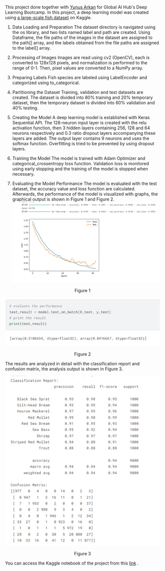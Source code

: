 This project done together with [Yunus Arkan](https://github.com/yunusarkan) for Global AI Hub's Deep Learning Bootcamp.
In this project, a deep learning model was created using [a large-scale fish dataset](https://www.kaggle.com/datasets/crowww/a-large-scale-fish-dataset) on Kaggle. 

1. Data Loading and Preparation
The dataset directory is navigated using the os library, and two lists named label and path are created. Using Dataframe, the file paths of the images in the dataset are assigned to the path[] array, and the labels obtained from the file paths are assigned to the label[] array.

2. Processing of Images
Images are read using cv2 (OpenCV), each is converted to 128x128 pixels, and normalization is performed to the range of 0-1. Then, pixel values ​​are converted to a NumPy array.

3. Preparing Labels
Fish species are labeled using LabelEncoder and categorized using to_categorical.

4. Partitioning the Dataset
Training, validation and test datasets are created. The dataset is divided into 80% training and 20% temporary dataset, then the temporary dataset is divided into 60% validation and 40% testing.

5. Creating the Model
A deep learning model is established with Keras Sequential API. The 128-neuron input layer is created with the relu activation function, then 3 hidden layers containing 256, 128 and 64 neurons respectively and 0.3 ratio dropout layers accompanying these layers are added. The output layer contains 9 neurons and uses the softmax function.
Overfitting is tried to be prevented by using dropout layers.

6. Training the Model
The model is trained with Adam Optimizer and categorical_crossentropy loss function. Validation loss is monitored using early stopping and the training of the model is stopped when necessary.

7. Evaluating the Model Performance
The model is evaluated with the test dataset, the accuracy value and loss function are calculated. Afterwards, the performance of the model is visualized with graphs, the graphical output is shown in Figure 1 and Figure 2.
![Figure 1](https://github.com/yunusarkan/globalaihub-deep-learning-bootcamp/blob/main/model_output.jpg)
<p align="center">Figure 1</p>

![Figure 2](https://github.com/yunusarkan/globalaihub-deep-learning-bootcamp/blob/main/test_output.jpg)
<p align="center">Figure 2</p>

The results are analyzed in detail with the classification report and confusion matrix, the analysis output is shown in Figure 3.

![Figure 3](https://github.com/yunusarkan/globalaihub-deep-learning-bootcamp/blob/main/matrix.jpg)
<p align="center">Figure 3</p>

You can access the Kaggle notebook of the project from this [link](https://www.kaggle.com/code/hilalkk/globalaihub-deep-learning-bootcamp) .
